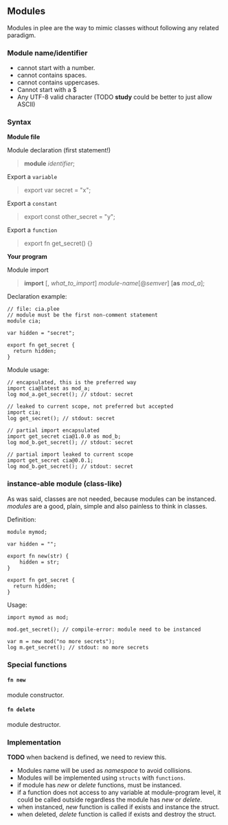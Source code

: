 ## Modules

Modules in plee are the way to mimic classes without following any related paradigm.

### Module name/identifier

* cannot start with a number.
* cannot contains spaces.
* cannot contains uppercases.
* Cannot start with a $
* Any UTF-8 valid character (TODO **study** could be better to just allow ASCII)


### Syntax

**Module file**

Module declaration (first statement!)

> **module** *identifier*;

Export a `variable`

> export var secret = "x";

Export a `constant`

> export const other_secret = "y";

Export a `function`

> export fn get_secret() {}

**Your program**

Module import

> **import** [, *what_to_import*] *module-name*[@*semver*] [**as** *mod_a*];

Declaration example:
```
// file: cia.plee
// module must be the first non-comment statement
module cia;

var hidden = "secret";

export fn get_secret {
  return hidden;
}

```

Module usage:
```
// encapsulated, this is the preferred way
import cia@latest as mod_a;
log mod_a.get_secret(); // stdout: secret

// leaked to current scope, not preferred but accepted
import cia;
log get_secret(); // stdout: secret

// partial import encapsulated
import get_secret cia@1.0.0 as mod_b;
log mod_b.get_secret(); // stdout: secret

// partial import leaked to current scope
import get_secret cia@0.0.1;
log mod_b.get_secret(); // stdout: secret

```


### instance-able module (class-like)

As was said, classes are not needed, because modules can be instanced.
*modules* are a good, plain, simple and also painless to think in classes.


Definition:

```
module mymod;

var hidden = "";

export fn new(str) {
    hidden = str;
}

export fn get_secret {
  return hidden;
}

```

Usage:

```
import mymod as mod;

mod.get_secret(); // compile-error: module need to be instanced

var m = new mod("no more secrets");
log m.get_secret(); // stdout: no more secrets

```

### Special functions

#### `fn new`

  module constructor.

#### `fn delete`

  module destructor.

### Implementation

**TODO** when backend is defined, we need to review this.

* Modules name will be used as *namespace* to avoid collisions.
* Modules will be implemented using `structs` with `functions`.
* if module has *new* or *delete* functions, must be instanced.
* if a function does not access to any variable at module-program level,
it could be called outside regardless the module has *new* or *delete*.
* when instanced, *new* function is called if exists and instance the struct.
* when deleted, *delete* function is called if exists and destroy the struct.
